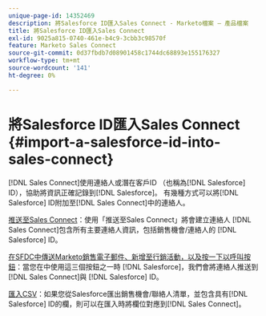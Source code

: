 ```yaml
---
unique-page-id: 14352469
description: 將Salesforce ID匯入Sales Connect - Marketo檔案 — 產品檔案
title: 將Salesforce ID匯入Sales Connect
exl-id: 9025a815-0740-461e-b4c9-3cbb3c98570f
feature: Marketo Sales Connect
source-git-commit: 0d37fbdb7d08901458c1744dc68893e155176327
workflow-type: tm+mt
source-wordcount: '141'
ht-degree: 0%

---
```


# 將Salesforce ID匯入Sales Connect {#import-a-salesforce-id-into-sales-connect}

[!DNL Sales Connect]使用連絡人或潛在客戶ID （也稱為[!DNL Salesforce] ID），協助將資訊正確記錄到[!DNL Salesforce]。 有幾種方式可以將[!DNL Salesforce] ID附加至[!DNL Sales Connect]中的連絡人。

[推送至Sales Connect](/help/marketo/product-docs/marketo-sales-connect/crm/salesforce-customization/push-to-sales-connect.md)：使用「推送至Sales Connect」將會建立連絡人
[!DNL Sales Connect]包含所有主要連絡人資訊，包括銷售機會/連絡人的
[!DNL Salesforce] ID。

[在SFDC中傳送Marketo銷售電子郵件、新增至行銷活動，以及按一下以呼叫按鈕](/help/marketo/product-docs/marketo-sales-connect/crm/salesforce-customization/how-to-install-sales-connect-buttons-in-salesforce.md)：當您在中使用這三個按鈕之一時
[!DNL Salesforce]，我們會將連絡人推送到
[!DNL Sales Connect]與
[!DNL Salesforce] ID。

[匯入CSV](/help/marketo/product-docs/marketo-sales-connect/people/managing-contacts/import-contacts-via-csv.md)：如果您從Salesforce匯出銷售機會/聯絡人清單，並包含具有[!DNL Salesforce] ID的欄，則可以在匯入時將欄位對應到[!DNL Sales Connect]。
